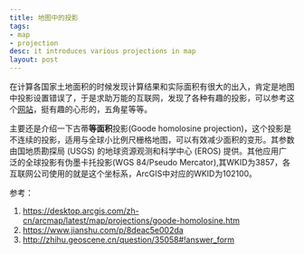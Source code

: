 ```yaml
---
title: 地图中的投影
tags:
- map
- projection
desc: it introduces various projections in map
layout: post
---
```


在计算各国家土地面积的时候发现计算结果和实际面积有很大的出入，肯定是地图中投影设置错误了，于是求助万能的互联网，发现了各种有趣的投影，可以参考这个[网站](http://zhihu.geoscene.cn/article/419)，挺有趣的心形的，五角星等等。

主要还是介绍一下古蒂**等面积**投影(Goode homolosine projection)，这个投影是不连续的投影，适用与全球小比例尺栅格地图，可以有效减少面积的变形。其参数由国地质勘探局 (USGS) 的地球资源观测和科学中心 (EROS) 提供。其他应用广泛的全球投影有伪墨卡托投影(WGS 84/Pseudo Mercator),其WKID为3857，各互联网公司使用的就是这个坐标系，ArcGIS中对应的WKID为102100。

参考：
1. https://desktop.arcgis.com/zh-cn/arcmap/latest/map/projections/goode-homolosine.htm
2. https://www.jianshu.com/p/8deac5e002da
3. http://zhihu.geoscene.cn/question/35058#!answer_form
